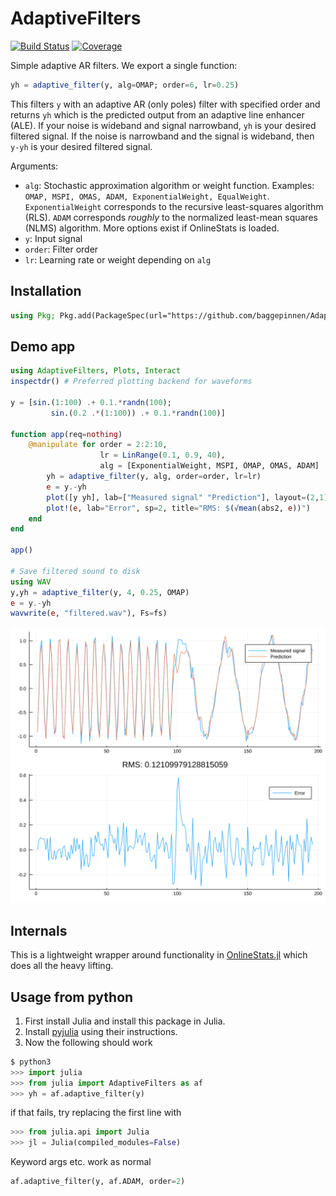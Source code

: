 # AdaptiveFilters

[![Build Status](https://travis-ci.org/baggepinnen/AdaptiveFilters.jl.svg?branch=master)](https://travis-ci.org/baggepinnen/AdaptiveFilters.jl)
[![Coverage](https://codecov.io/gh/baggepinnen/AdaptiveFilters.jl/branch/master/graph/badge.svg)](https://codecov.io/gh/baggepinnen/AdaptiveFilters.jl)


Simple adaptive AR filters. We export a single function:

```julia
yh = adaptive_filter(y, alg=OMAP; order=6, lr=0.25)
```
This filters `y` with an adaptive AR (only poles) filter with specified order and returns `yh` which is the predicted output from an adaptive line enhancer (ALE). If your noise is wideband and signal narrowband, `yh` is your desired filtered signal. If the noise is narrowband and the signal is wideband, then `y-yh` is your desired filtered signal.

Arguments:
- `alg`: Stochastic approximation algorithm or weight function. Examples: `OMAP, MSPI, OMAS, ADAM, ExponentialWeight, EqualWeight`. `ExponentialWeight` corresponds to the recursive least-squares algorithm (RLS). `ADAM` corresponds *roughly* to the normalized least-mean squares (NLMS) algorithm. More options exist if OnlineStats is loaded.
- `y`: Input signal
- `order`: Filter order
- `lr`: Learning rate or weight depending on `alg`

## Installation
```julia
using Pkg; Pkg.add(PackageSpec(url="https://github.com/baggepinnen/AdaptiveFilters.jl"))
```



## Demo app
```julia
using AdaptiveFilters, Plots, Interact
inspectdr() # Preferred plotting backend for waveforms

y = [sin.(1:100) .+ 0.1.*randn(100);
         sin.(0.2 .*(1:100)) .+ 0.1.*randn(100)]

function app(req=nothing)
    @manipulate for order = 2:2:10,
                    lr = LinRange(0.1, 0.9, 40),
                    alg = [ExponentialWeight, MSPI, OMAP, OMAS, ADAM]
        yh = adaptive_filter(y, alg, order=order, lr=lr)
        e = y.-yh
        plot([y yh], lab=["Measured signal" "Prediction"], layout=(2,1), show=false, sp=1)
        plot!(e, lab="Error", sp=2, title="RMS: $(√mean(abs2, e))")
    end
end

app()

# Save filtered sound to disk
using WAV
y,yh = adaptive_filter(y, 4, 0.25, OMAP)
e = y.-yh
wavwrite(e, "filtered.wav"), Fs=fs)
```
![window](figs/demo.svg)



## Internals
This is a lightweight wrapper around functionality in [OnlineStats.jl](https://github.com/joshday/OnlineStats.jl) which does all the heavy lifting.

## Usage from python
1. First install Julia and install this package in Julia.
2. Install [pyjulia](https://github.com/JuliaPy/pyjulia) using their instructions.
3. Now the following should work

```python
$ python3
>>> import julia
>>> from julia import AdaptiveFilters as af
>>> yh = af.adaptive_filter(y)
```
if that fails, try replacing the first line with
```python
>>> from julia.api import Julia
>>> jl = Julia(compiled_modules=False)
```

Keyword args etc. work as normal
```python
af.adaptive_filter(y, af.ADAM, order=2)
```
